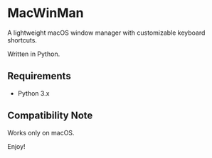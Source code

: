 # MacWinMan
A lightweight macOS window manager with customizable keyboard shortcuts.

Written in Python.

## Requirements
- Python 3.x

## Compatibility Note
Works only on macOS.

Enjoy!